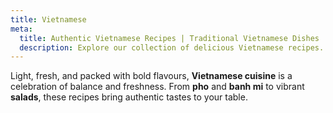 ```yaml
---
title: Vietnamese
meta:
  title: Authentic Vietnamese Recipes | Traditional Vietnamese Dishes
  description: Explore our collection of delicious Vietnamese recipes. From pho and banh mi to fresh spring rolls and noodle bowls - discover the vibrant flavours of Vietnamese cuisine.
---
```


Light, fresh, and packed with bold flavours, **Vietnamese cuisine** is a celebration of balance and freshness. From **pho** and **banh mi** to vibrant **salads**, these recipes bring authentic tastes to your table.
